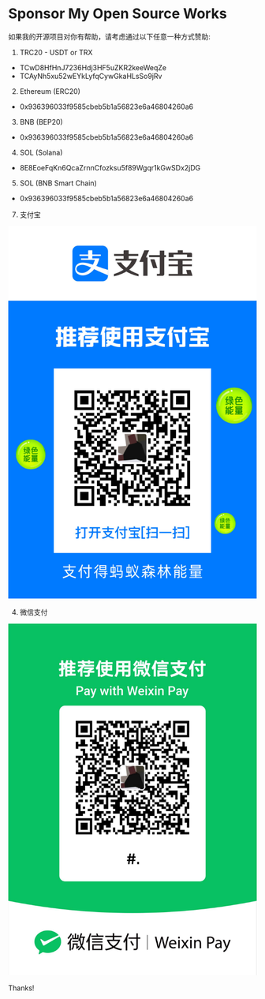 # Sponsor My Open Source Works

如果我的开源项目对你有帮助，请考虑通过以下任意一种方式赞助:

1. TRC20 - USDT or TRX
- TCwD8HfHnJ7236Hdj3HF5uZKR2keeWeqZe
- TCAyNh5xu52wEYkLyfqCywGkaHLsSo9jRv

2. Ethereum (ERC20)
- 0x936396033f9585cbeb5b1a56823e6a46804260a6

3. BNB (BEP20)
- 0x936396033f9585cbeb5b1a56823e6a46804260a6

4. SOL (Solana)
- 8E8EoeFqKn6QcaZrnnCfozksu5f89Wgqr1kGwSDx2jDG

5. SOL (BNB Smart Chain)
- 0x936396033f9585cbeb5b1a56823e6a46804260a6

7. 支付宝

![支付宝](images/alipay.PNG)

4. 微信支付

![微信支付](images/wechat.JPG)

Thanks!
